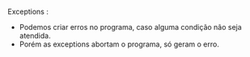 Exceptions :

- Podemos criar erros no programa, caso alguma condição não seja atendida.
- Porém as exceptions abortam o programa, só geram o erro.
